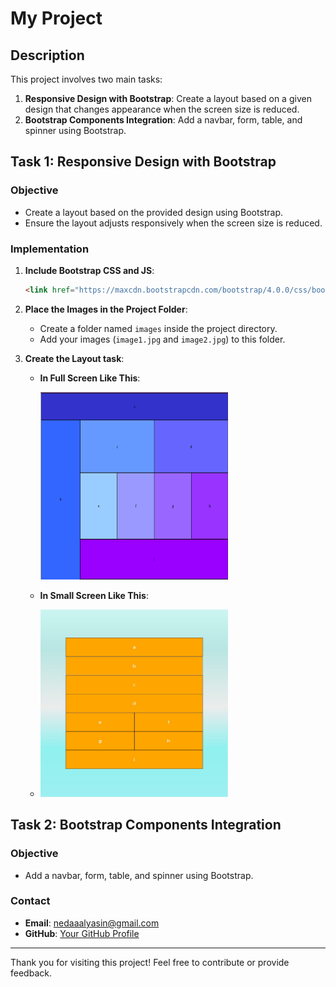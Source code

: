 # My Project

## Description
This project involves two main tasks:
1. **Responsive Design with Bootstrap**: Create a layout based on a given design that changes appearance when the screen size is reduced.
2. **Bootstrap Components Integration**: Add a navbar, form, table, and spinner using Bootstrap.

## Task 1: Responsive Design with Bootstrap

### Objective
- Create a layout based on the provided design using Bootstrap.
- Ensure the layout adjusts responsively when the screen size is reduced.

### Implementation
1. **Include Bootstrap CSS and JS**:
    ```html
    <link href="https://maxcdn.bootstrapcdn.com/bootstrap/4.0.0/css/bootstrap.min.css" rel="stylesheet">
    ```

2. **Place the Images in the Project Folder**:
    - Create a folder named `images` inside the project directory.
    - Add your images (`image1.jpg` and `image2.jpg`) to this folder.

3. **Create the Layout task**:
    - **In Full Screen Like This**:
  
         <img src="images/in-full-screen.png" alt="Task 1 Design" width="300" height="300">


    - **In Small Screen Like This**:
  
    - 
      <img src="images/in-small-screen.jpeg" alt="Task 1 Design" width="300" height="300">

## Task 2: Bootstrap Components Integration

### Objective
- Add a navbar, form, table, and spinner using Bootstrap.



### Contact
- **Email**: nedaaalyasin@gmail.com
- **GitHub**: [Your GitHub Profile](https://github.com/nedaa2024)

---

Thank you for visiting this project! Feel free to contribute or provide feedback.
